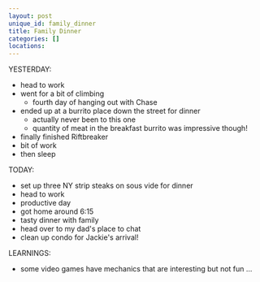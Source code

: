 ```yaml
---
layout: post
unique_id: family_dinner
title: Family Dinner
categories: []
locations: 
---
```


YESTERDAY:
* head to work
* went for a bit of climbing
  * fourth day of hanging out with Chase
* ended up at a burrito place down the street for dinner
  * actually never been to this one
  * quantity of meat in the breakfast burrito was impressive though!
* finally finished Riftbreaker
* bit of work
* then sleep

TODAY:
* set up three NY strip steaks on sous vide for dinner
* head to work
* productive day
* got home around 6:15
* tasty dinner with family
* head over to my dad's place to chat
* clean up condo for Jackie's arrival!

LEARNINGS:
* some video games have mechanics that are interesting but not fun ...
